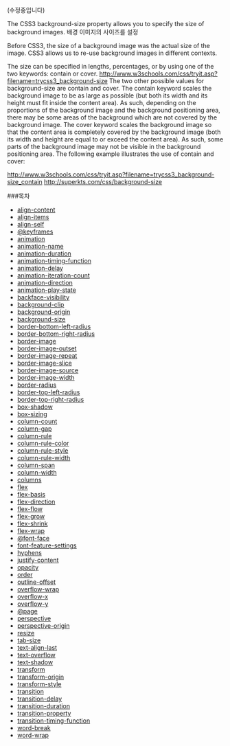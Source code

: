 (수정중입니다)

The CSS3 background-size property allows you to specify the size of background images.
배경 이미지의 사이즈를 설정

Before CSS3, the size of a background image was the actual size of the image. CSS3 allows us to re-use background images in different contexts.

The size can be specified in lengths, percentages, or by using one of the two keywords: contain or cover.
http://www.w3schools.com/css/tryit.asp?filename=trycss3_background-size
The two other possible values for background-size are contain and cover.
The contain keyword scales the background image to be as large as possible (but both its width and its height must fit inside the content area). As such, depending on the proportions of the background image and the background positioning area, there may be some areas of the background which are not covered by the background image.
The cover keyword scales the background image so that the content area is completely covered by the background image (both its width and height are equal to or exceed the content area). As such, some parts of the background image may not be visible in the background positioning area.
The following example illustrates the use of contain and cover:

http://www.w3schools.com/css/tryit.asp?filename=trycss3_background-size_contain
http://superkts.com/css/background-size

###목차
* [align-content](docs/align-content.md)
* [align-items](docs/align-items.md)
* [align-self](docs/align-self.md)
* [@keyframes](docs/@keyframes.md)
* [animation](docs/animation.md)
* [animation-name](docs/animation-name.md)
* [animation-duration](docs/animation-duration.md)
* [animation-timing-function](docs/animation-timing-function.md)
* [animation-delay](docs/animation-delay.md)
* [animation-iteration-count](docs/animation-iteration-count.md)
* [animation-direction](docs/animation-direction.md)
* [animation-play-state](docs/animation-play-state.md)
* [backface-visibility](docs/backface-visibility.md)
* [background-clip](docs/background-clip.md)
* [background-origin](docs/background-origin.md)
* [background-size](docs/background-size.md)
* [border-bottom-left-radius](docs/border-bottom-left-radius.md)
* [border-bottom-right-radius](docs/border-bottom-right-radius.md)
* [border-image](docs/border-image.md)
* [border-image-outset](docs/border-image-outset.md)
* [border-image-repeat](docs/border-image-repeat.md)
* [border-image-slice](docs/border-image-slice.md)
* [border-image-source](docs/border-image-source.md)
* [border-image-width](docs/border-image-width.md)
* [border-radius](docs/border-radius.md)
* [border-top-left-radius](docs/border-top-left-radius.md)
* [border-top-right-radius](docs/border-top-right-radius.md)
* [box-shadow](docs/box-shadow.md)
* [box-sizing](docs/box-sizing.md)
* [column-count](docs/column-count.md)
* [column-gap](docs/column-gap.md)
* [column-rule](docs/column-rule.md)
* [column-rule-color](docs/column-rule-color.md)
* [column-rule-style](docs/column-rule-style.md)
* [column-rule-width](docs/column-rule-width.md)
* [column-span](docs/column-span.md)
* [column-width](docs/column-width.md)
* [columns](docs/columns.md)
* [flex](docs/flex.md)
* [flex-basis](docs/flex-basis.md)
* [flex-direction](docs/flex-direction.md)
* [flex-flow](docs/flex-flow.md)
* [flex-grow](docs/flex-grow.md)
* [flex-shrink](docs/flex-shrink.md)
* [flex-wrap](docs/flex-wrap.md)
* [@font-face](docs/@font-face.md)
* [font-feature-settings](docs/font-feature-settings.md)
* [hyphens](docs/hyphens.md)
* [justify-content](docs/justify-content.md)
* [opacity](docs/opacity.md)
* [order](docs/order.md)
* [outline-offset](docs/outline-offset.md)
* [overflow-wrap](docs/overflow-wrap.md)
* [overflow-x](docs/overflow-x.md)
* [overflow-y](docs/overflow-y.md)
* [@page](docs/@page.md)
* [perspective](docs/perspective.md)
* [perspective-origin](docs/perspective-origin.md)
* [resize](docs/resize.md)
* [tab-size](docs/tab-size.md)
* [text-align-last](docs/text-align-last.md)
* [text-overflow](docs/text-overflow.md)
* [text-shadow](docs/text-shadow.md)
* [transform](docs/transform.md)
* [transform-origin](docs/transform-origin.md)
* [transform-style](docs/transform-style.md)
* [transition](docs/transition.md)
* [transition-delay](docs/transition-delay.md)
* [transition-duration](docs/transition-duration.md)
* [transition-property](docs/transition-property.md)
* [transition-timing-function](docs/transition-timing-function.md)
* [word-break](docs/word-break.md)
* [word-wrap](docs/word-wrap.md)

